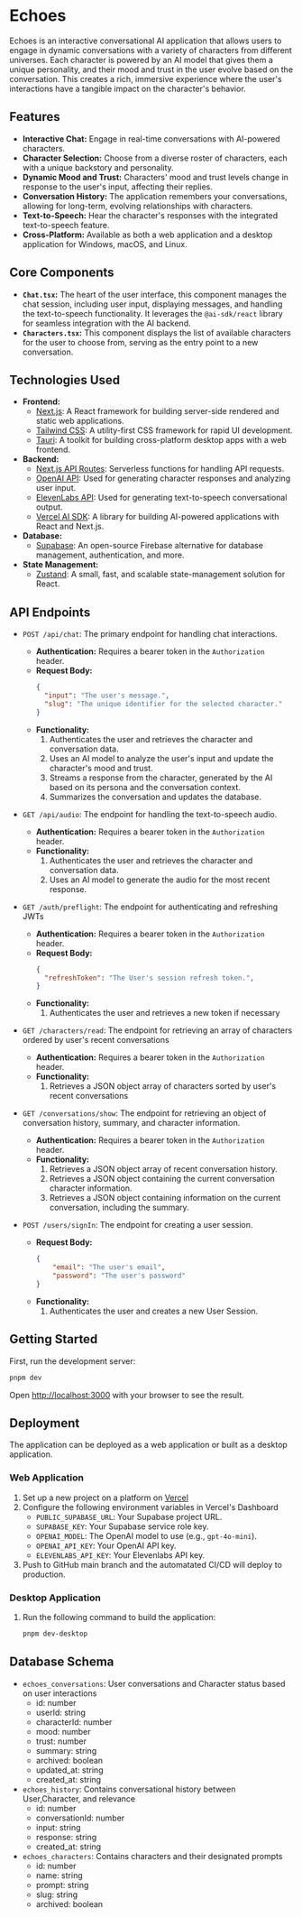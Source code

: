 # Echoes

Echoes is an interactive conversational AI application that allows users to engage in dynamic conversations with a variety of characters from different universes. Each character is powered by an AI model that gives them a unique personality, and their mood and trust in the user evolve based on the conversation. This creates a rich, immersive experience where the user's interactions have a tangible impact on the character's behavior.

## Features

*   **Interactive Chat:** Engage in real-time conversations with AI-powered characters.
*   **Character Selection:** Choose from a diverse roster of characters, each with a unique backstory and personality.
*   **Dynamic Mood and Trust:** Characters' mood and trust levels change in response to the user's input, affecting their replies.
*   **Conversation History:** The application remembers your conversations, allowing for long-term, evolving relationships with characters.
*   **Text-to-Speech:** Hear the character's responses with the integrated text-to-speech feature.
*   **Cross-Platform:** Available as both a web application and a desktop application for Windows, macOS, and Linux.

## Core Components

*   **`Chat.tsx`:** The heart of the user interface, this component manages the chat session, including user input, displaying messages, and handling the text-to-speech functionality. It leverages the `@ai-sdk/react` library for seamless integration with the AI backend.
*   **`Characters.tsx`:** This component displays the list of available characters for the user to choose from, serving as the entry point to a new conversation.

## Technologies Used

*   **Frontend:**
    *   [Next.js](https://nextjs.org/): A React framework for building server-side rendered and static web applications.
    *   [Tailwind CSS](https://tailwindcss.com/): A utility-first CSS framework for rapid UI development.
    *   [Tauri](https://tauri.app/): A toolkit for building cross-platform desktop apps with a web frontend.
*   **Backend:**
    *   [Next.js API Routes](https://nextjs.org/docs/app/building-your-application/routing/route-handlers): Serverless functions for handling API requests.
    *   [OpenAI API](https://openai.com/): Used for generating character responses and analyzing user input.
     *   [ElevenLabs API](https://elevenlabs.io/developers): Used for generating text-to-speech conversational output.
    *   [Vercel AI SDK](https://sdk.vercel.ai/): A library for building AI-powered applications with React and Next.js.
*   **Database:**
    *   [Supabase](https://supabase.com/): An open-source Firebase alternative for database management, authentication, and more.
*   **State Management:**
    *   [Zustand](https://github.com/pmndrs/zustand): A small, fast, and scalable state-management solution for React.

## API Endpoints

*   `POST /api/chat`: The primary endpoint for handling chat interactions.
    *   **Authentication:** Requires a bearer token in the `Authorization` header.
    *   **Request Body:**
        ```json
        {
          "input": "The user's message.",
          "slug": "The unique identifier for the selected character."
        }
        ```
    *   **Functionality:**
        1.  Authenticates the user and retrieves the character and conversation data.
        2.  Uses an AI model to analyze the user's input and update the character's mood and trust.
        3.  Streams a response from the character, generated by the AI based on its persona and the conversation context.
        4.  Summarizes the conversation and updates the database.
*   `GET /api/audio`: The endpoint for handling the text-to-speech audio.
    *   **Authentication:** Requires a bearer token in the `Authorization` header.
    *   **Functionality:**
        1.  Authenticates the user and retrieves the character and conversation data.
        2.  Uses an AI model to generate the audio for the most recent response.

*   `GET /auth/preflight`: The endpoint for authenticating and refreshing JWTs
    *   **Authentication:** Requires a bearer token in the `Authorization` header.
    *   **Request Body:**
        ```json
        {
          "refreshToken": "The User's session refresh token.",
        }
        ```
    *   **Functionality:**
        1.  Authenticates the user and retrieves a new token if necessary

*   `GET /characters/read`: The endpoint for retrieving an array of characters ordered by user's recent conversations
    *   **Authentication:** Requires a bearer token in the `Authorization` header.
    *   **Functionality:**
        1.  Retrieves a JSON object array of characters sorted by user's recent conversations

*   `GET /conversations/show`: The endpoint for retrieving an object of conversation history, summary, and character information.
    *   **Authentication:** Requires a bearer token in the `Authorization` header.
    *   **Functionality:**
        1.  Retrieves a JSON object array of recent conversation history.
        2.  Retrieves a JSON object containing the current conversation character information.
        3.  Retrieves a JSON object containing information on the current conversation, including the summary.

*   `POST /users/signIn`: The endpoint for creating a user session.
    *   **Request Body:**
        ```json
        {
            "email": "The user's email",
            "password": "The user's password"
        }
        ```
    *   **Functionality:**
        1.  Authenticates the user and creates a new User Session.

## Getting Started

First, run the development server:

```bash
pnpm dev
```

Open [http://localhost:3000](http://localhost:3000) with your browser to see the result.

## Deployment

The application can be deployed as a web application or built as a desktop application.

### Web Application

1.  Set up a new project on a platform on [Vercel](https://vercel.com/)
2.  Configure the following environment variables in Vercel's Dashboard
    *   `PUBLIC_SUPABASE_URL`: Your Supabase project URL.
    *   `SUPABASE_KEY`: Your Supabase service role key.
    *   `OPENAI_MODEL`: The OpenAI model to use (e.g., `gpt-4o-mini`).
    *   `OPENAI_API_KEY`: Your OpenAI API key.
    *   `ELEVENLABS_API_KEY`: Your Elevenlabs API key.
3. Push to GitHub main branch and the automatated CI/CD will deploy to production.

### Desktop Application

1.  Run the following command to build the application:
    ```bash
    pnpm dev-desktop
    ```

## Database Schema

*   `echoes_conversations`: User conversations and Character status based on user interactions
    *   id: number
    *   userId: string
    *   characterId: number
    *   mood: number
    *   trust: number
    *   summary: string
    *   archived: boolean
    *   updated_at: string
    *   created_at: string
*   `echoes_history`: Contains conversational history between User,Character, and relevance
    *   id: number
    *   conversationId: number
    *   input: string
    *   response: string
    *   created_at: string
*   `echoes_characters`: Contains characters and their designated prompts
    *   id: number
    *   name: string
    *   prompt: string
    *   slug: string
    *   archived: boolean
